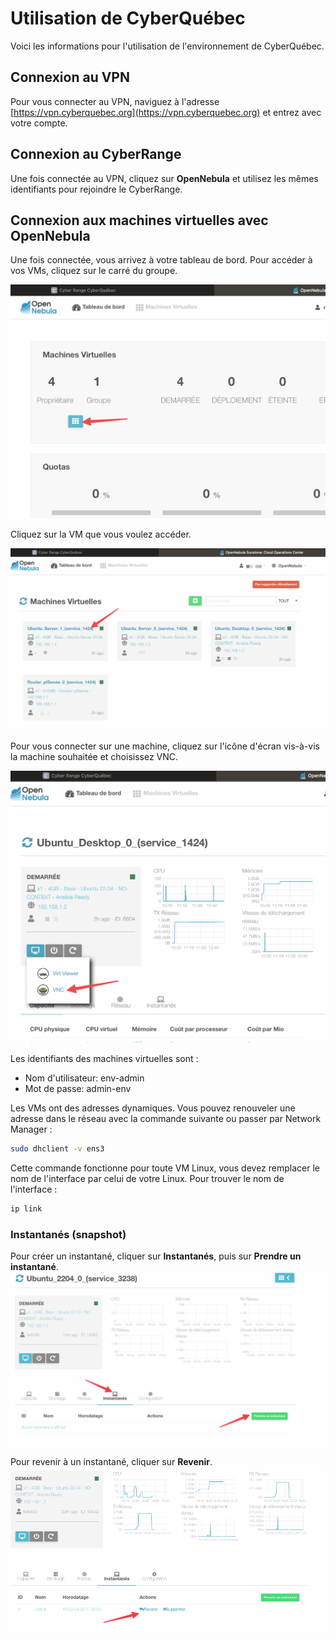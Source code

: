 # Utilisation de CyberQuébec

Voici les informations pour l'utilisation de l'environnement de CyberQuébec.

## Connexion au VPN
Pour vous connecter au VPN, naviguez à l'adresse [https://vpn.cyberquebec.org](https://vpn.cyberquebec.org) et entrez avec votre compte.

## Connexion au CyberRange
Une fois connectée au VPN, cliquez sur **OpenNebula** et utilisez les mêmes identifiants pour rejoindre le CyberRange.

## Connexion aux machines virtuelles avec OpenNebula  
Une fois connectée, vous arrivez à votre tableau de bord. Pour accéder à vos VMs, cliquez sur le carré du groupe.

![Accès aux VMs](img/groupeVMs.png)

Cliquez sur la VM que vous voulez accéder.  

![Accès à une VM](img/AccesVM.png)


Pour vous connecter sur une machine, cliquez sur l'icône d'écran vis-à-vis la machine souhaitée et choisissez VNC. 
 
![Connexion à une VM](img/ConnexionVM.png)


Les identifiants des machines virtuelles sont :  
- Nom d'utilisateur: env-admin  
- Mot de passe: admin-env

Les VMs ont des adresses dynamiques. Vous pouvez renouveler une adresse dans le réseau avec la commande suivante ou passer par Network Manager :

```bash
sudo dhclient -v ens3
```

Cette commande fonctionne pour toute VM Linux, vous devez remplacer le nom de l'interface par celui de votre Linux. Pour trouver le nom de l'interface :

```bash
ip link
```


### Instantanés (snapshot)

Pour créer un instantané, cliquer sur **Instantanés**, puis sur **Prendre un instantané**.  
![Prendre instantané](img/instantan01.png)  

Pour revenir à un instantané, cliquer sur **Revenir**.  
![Revenir à un instantané](img/instantan02.png)  
